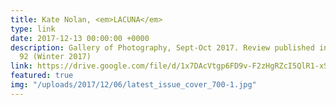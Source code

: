 ```yaml
---
title: Kate Nolan, <em>LACUNA</em>
type: link
date: 2017-12-13 00:00:00 +0000
description: Gallery of Photography, Sept-Oct 2017. Review published in Source no.
  92 (Winter 2017)
link: https://drive.google.com/file/d/1x7DAcVtgp6FD9v-F2zHgRZcI5QlR1-xS/view?usp=sharing
featured: true
img: "/uploads/2017/12/06/latest_issue_cover_700-1.jpg"
---
```

